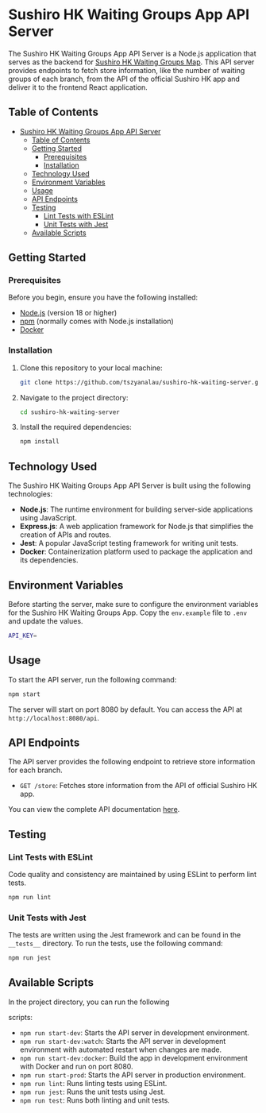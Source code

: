 # Sushiro HK Waiting Groups App API Server

The Sushiro HK Waiting Groups App API Server is a Node.js application that serves as the backend for [Sushiro HK Waiting Groups Map](https://github.com/tszyanalau/sushiro-hk-waiting-client). This API server provides endpoints to fetch store information, like the number of waiting groups of each branch, from the API of the official Sushiro HK app and deliver it to the frontend React application.

## Table of Contents

- [Sushiro HK Waiting Groups App API Server](#sushiro-hk-waiting-groups-app-api-server)
  - [Table of Contents](#table-of-contents)
  - [Getting Started](#getting-started)
    - [Prerequisites](#prerequisites)
    - [Installation](#installation)
  - [Technology Used](#technology-used)
  - [Environment Variables](#environment-variables)
  - [Usage](#usage)
  - [API Endpoints](#api-endpoints)
  - [Testing](#testing)
    - [Lint Tests with ESLint](#lint-tests-with-eslint)
    - [Unit Tests with Jest](#unit-tests-with-jest)
  - [Available Scripts](#available-scripts)

## Getting Started

### Prerequisites

Before you begin, ensure you have the following installed:

- [Node.js](https://nodejs.org/) (version 18 or higher)
- [npm](https://www.npmjs.com/) (normally comes with Node.js installation)
- [Docker](https://www.docker.com/)

### Installation

1. Clone this repository to your local machine:

   ```bash
   git clone https://github.com/tszyanalau/sushiro-hk-waiting-server.git
   ```

2. Navigate to the project directory:

   ```bash
   cd sushiro-hk-waiting-server
   ```

3. Install the required dependencies:

   ```bash
   npm install
   ```

## Technology Used

The Sushiro HK Waiting Groups App API Server is built using the following technologies:

- **Node.js**: The runtime environment for building server-side applications using JavaScript.
- **Express.js**: A web application framework for Node.js that simplifies the creation of APIs and routes.
- **Jest**: A popular JavaScript testing framework for writing unit tests.
- **Docker**: Containerization platform used to package the application and its dependencies.

## Environment Variables

Before starting the server, make sure to configure the environment variables for the Sushiro HK Waiting Groups App. Copy the `env.example` file to `.env` and update the values.

```bash
API_KEY=
```

## Usage

To start the API server, run the following command:

```bash
npm start
```

The server will start on port 8080 by default. You can access the API at `http://localhost:8080/api`.

## API Endpoints

The API server provides the following endpoint to retrieve store information for each branch.

- `GET /store`: Fetches store information from the API of official Sushiro HK app.

You can view the complete API documentation [here](https://sushirowaiting.tszyanalau.com/api-doc/).

## Testing

### Lint Tests with ESLint

Code quality and consistency are maintained by using ESLint to perform lint tests.

```bash
npm run lint
```

### Unit Tests with Jest

The tests are written using the Jest framework and can be found in the `__tests__` directory. To run the tests, use the following command:

```bash
npm run jest
```

## Available Scripts

In the project directory, you can run the following

 scripts:

- `npm run start-dev`: Starts the API server in development environment.
- `npm run start-dev:watch`: Starts the API server in development environment with automated restart when changes are made.
- `npm run start-dev:docker`: Build the app in development environment with Docker and run on port 8080.
- `npm run start-prod`: Starts the API server in production environment.
- `npm run lint`: Runs linting tests using ESLint.
- `npm run jest`: Runs the unit tests using Jest.
- `npm run test`: Runs both linting and unit tests.
